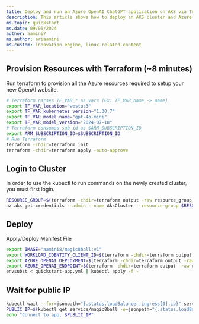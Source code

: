 ```yaml
---
title: Deploy and run an Azure OpenAI ChatGPT application on AKS via Terraform
description: This article shows how to deploy an AKS cluster and Azure OpenAI Service via Terraform and how to deploy a ChatGPT-like application in Python.
ms.topic: quickstart 
ms.date: 09/06/2024 
author: aamini7
ms.author: ariaamini
ms.custom: innovation-engine, linux-related-content 
---
```


## Provision Resources with Terraform (~8 minutes)
Run terraform to provision all the Azure resources required to setup your new OpenAI website.
```bash
# Terraform parses TF_VAR_* as vars (Ex: TF_VAR_name -> name)
export TF_VAR_location="westus3"  
export TF_VAR_kubernetes_version="1.30.7"
export TF_VAR_model_name="gpt-4o-mini"
export TF_VAR_model_version="2024-07-18"
# Terraform consumes sub id as $ARM_SUBSCRIPTION_ID
export ARM_SUBSCRIPTION_ID=$SUBSCRIPTION_ID
# Run Terraform
terraform -chdir=terraform init
terraform -chdir=terraform apply -auto-approve
```

## Login to Cluster
In order to use the kubectl to run commands on the newly created cluster, you must first login.
```bash
RESOURCE_GROUP=$(terraform -chdir=terraform output -raw resource_group_name)
az aks get-credentials --admin --name AksCluster --resource-group $RESOURCE_GROUP --subscription $SUBSCRIPTION_ID
```

## Deploy
Apply/Deploy Manifest File 
```bash
export IMAGE="aamini8/magic8ball:v1"
export WORKLOAD_IDENTITY_CLIENT_ID=$(terraform -chdir=terraform output -raw workload_identity_client_id)
export AZURE_OPENAI_DEPLOYMENT=$(terraform -chdir=terraform output -raw openai_deployment)
export AZURE_OPENAI_ENDPOINT=$(terraform -chdir=terraform output -raw openai_endpoint)
envsubst < quickstart-app.yml | kubectl apply -f -
```

## Wait for public IP
```bash
kubectl wait --for=jsonpath="{.status.loadBalancer.ingress[0].ip}" service/magic8ball
PUBLIC_IP=$(kubectl get service/magic8ball -o=jsonpath="{.status.loadBalancer.ingress[0].ip}")
echo "Connect to app: $PUBLIC_IP"
```